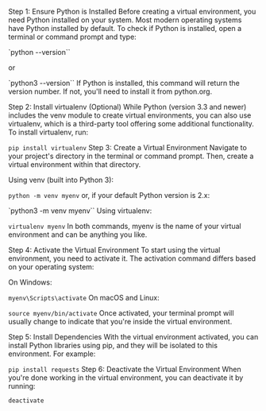 Step 1: Ensure Python is Installed
Before creating a virtual environment, you need Python installed on your system. Most modern operating systems have Python installed by default. To check if Python is installed, open a terminal or command prompt and type:


`python --version``

or

`python3 --version``
If Python is installed, this command will return the version number. If not, you'll need to install it from python.org.

Step 2: Install virtualenv (Optional)
While Python (version 3.3 and newer) includes the venv module to create virtual environments, you can also use virtualenv, which is a third-party tool offering some additional functionality. To install virtualenv, run:


`pip install virtualenv`
Step 3: Create a Virtual Environment
Navigate to your project's directory in the terminal or command prompt. Then, create a virtual environment within that directory.

Using venv (built into Python 3):


`python -m venv myenv`
or, if your default Python version is 2.x:


`python3 -m venv myenv``
Using virtualenv:

`virtualenv myenv`
In both commands, myenv is the name of your virtual environment and can be anything you like.

Step 4: Activate the Virtual Environment
To start using the virtual environment, you need to activate it. The activation command differs based on your operating system:

On Windows:

`myenv\Scripts\activate`
On macOS and Linux:

`source myenv/bin/activate`
Once activated, your terminal prompt will usually change to indicate that you're inside the virtual environment.

Step 5: Install Dependencies
With the virtual environment activated, you can install Python libraries using pip, and they will be isolated to this environment. For example:


`pip install requests`
Step 6: Deactivate the Virtual Environment
When you're done working in the virtual environment, you can deactivate it by running:

`deactivate`
